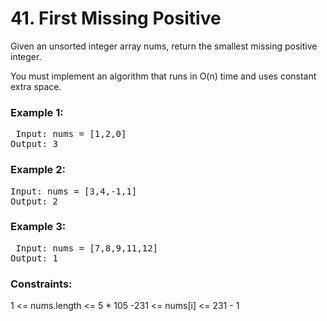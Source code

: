 
# 41. First Missing Positive

Given an unsorted integer array nums, return the smallest missing positive integer.

You must implement an algorithm that runs in O(n) time and uses constant extra space.

 

### Example 1:

<pre> Input: nums = [1,2,0]
Output: 3</pre>

### Example 2:

<pre>Input: nums = [3,4,-1,1]
Output: 2</pre>

### Example 3:

<pre> Input: nums = [7,8,9,11,12]
Output: 1</pre>
 

### Constraints:

1 <= nums.length <= 5 * 105
-231 <= nums[i] <= 231 - 1

